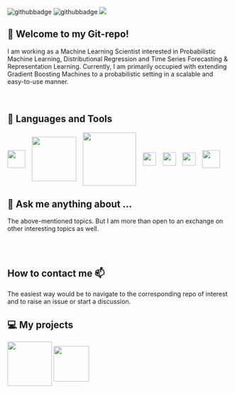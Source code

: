![githubbadge](https://img.shields.io/github/followers/StatMixedML?style=social)
![githubbadge](https://img.shields.io/github/stars/StatMixedML?style=social)
![](https://komarev.com/ghpvc/?username=StatMixedML&color=brightgreen&style=flat)

## :wave: Welcome to my Git-repo!

I am working as a Machine Learning Scientist interested in Probabilistic Machine Learning, Distributional Regression and Time Series Forecasting & Representation Learning. Currently, I am primarily occupied with extending Gradient Boosting Machines to a probabilistic setting in a scalable and easy-to-use manner. <br />
<br />
<br />

## 💼 Languages and Tools 

<p align="left">  
  <img align="center" height="40" width="40" src="https://cdn.jsdelivr.net/gh/devicons/devicon/icons/python/python-original-wordmark.svg"> &ensp;
  <img align="center" height="100" width="100" src="https://cdn.jsdelivr.net/gh/devicons/devicon/icons/pytorch/pytorch-original-wordmark.svg"> &ensp;
  <img align="center" height="120" width="120" src="https://cdn.jsdelivr.net/gh/devicons/devicon/icons/tensorflow/tensorflow-original-wordmark.svg"> &ensp;
  <img align="center" height="30" width="30" src="https://cdn.jsdelivr.net/gh/devicons/devicon/icons/rstudio/rstudio-original.svg"> &ensp;
  <img align="center" height="30" width="30" src="https://cdn.jsdelivr.net/gh/devicons/devicon/icons/julia/julia-original.svg"> &ensp;
  <img align="center" height="30" width="30" src="https://cdn.jsdelivr.net/gh/devicons/devicon/icons/github/github-original.svg"> &ensp;
  <img align="center" height="40" width="40" src="https://cdn.jsdelivr.net/gh/devicons/devicon/icons/latex/latex-original.svg"> &ensp;
</p>


## 💬 Ask me anything about ...

The above-mentioned topics. But I am more than open to an exchange on other interesting topics as well.

<br />
<br />

## How to contact me 📫

The easiest way would be to navigate to the corresponding repo of interest and to raise an issue or start a discussion. 


## 💻 My projects 

<p align="center">  

<img align="center" height="100.0px" src="https://github-readme-stats.vercel.app/api?username=StatMixedML&hide_title=true&hide_border=true&show_icons=true&include_all_commits=true&count_private=true&line_height=21&text_color=000&icon_color=000&theme=graywhite" /><!-- wi*quL3fcV -->
<img align="center" height="80.0px" src="https://github-readme-stats.vercel.app/api/top-langs/?username=StatMixedML&hide=html&hide_title=true&hide_border=true&layout=compact&langs_count=7&exclude_repo=comp426&text_color=000&icon_color=ffftheme=graywhite" /></a>
</p>




<!--
**StatMixedML/StatMixedML** is a ✨ _special_ ✨ repository because its `README.md` (this file) appears on your GitHub profile.

Here are some ideas to get you started:

- 🔭 I’m currently working on ...
- 🌱 I’m currently learning ...
- 👯 I’m looking to collaborate on ...
- 🤔 I’m looking for help with ...

- 📫 How to reach me: ...
- 😄 Pronouns: ...
- ⚡ Fun fact: ...
-->

